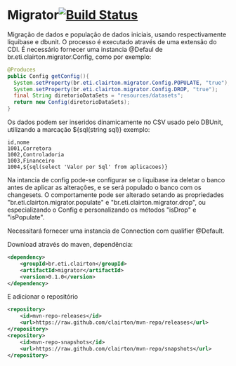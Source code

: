 # Migrator[![Build Status](https://travis-ci.org/clairton/migrator.svg?branch=master)](https://travis-ci.org/clairton/migrator)
Migração de dados e população de dados iniciais, usando respectivamente liquibase e dbunit. 
O processo é executado através de uma extensão do CDI. É necessário fornecer uma instancia @Defaul
de br.eti.clairton.migrator.Config, como por exemplo:
		
```java
@Produces
public Config getConfig(){
  System.setProperty(br.eti.clairton.migrator.Config.POPULATE, "true");
  System.setProperty(br.eti.clairton.migrator.Config.DROP, "true");
  final String diretorioDataSets = "resources/datasets";
  return new Config(diretorioDataSets);
}	
```
Os dados podem ser inseridos dinamicamente no CSV usado pelo DBUnit, utilizando a marcação ${sql(string sql)} exemplo:
```csv
id,nome
1001,Corretora
1002,Controladoria
1003,Financeiro
1004,${sql(select 'Valor por Sql' from aplicacoes)}
```
Na intancia de config pode-se configurar se o liquibase ira deletar o banco antes de aplicar as alterações, e
se será populado o banco com os changesets. O comportamente pode ser alterado setando as propriedades
"br.eti.clairton.migrator.populate" e "br.eti.clairton.migrator.drop", 
ou especializando o Config e personalizando os métodos "isDrop" e "isPopulate".

Necessitará fornecer uma instancia de Connection com qualifier @Default.

Download através do maven, dependência:
```xml
<dependency>
	<groupId>br.eti.clairton</groupId>
    <artifactId>migrator</artifactId>
	<version>0.1.0</version>
</dependency>
```
E adicionar o repositório
```xml
<repository>
	<id>mvn-repo-releases</id>
	<url>https://raw.github.com/clairton/mvn-repo/releases</url>
</repository>
<repository>
	<id>mvn-repo-snapshots</id>
	<url>https://raw.github.com/clairton/mvn-repo/snapshots</url>
</repository>
```

